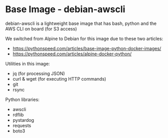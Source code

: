 # Base Image - debian-awscli

debian-awscli is a lightweight base image that has bash, python and the AWS CLI on board (for S3 access)

We switched from Alpine to Debian for this image due to these two articles:
- https://pythonspeed.com/articles/base-image-python-docker-images/
- https://pythonspeed.com/articles/alpine-docker-python/

Utilities in this image:

- jq (for processing JSON)
- curl & wget (for executing HTTP commands)
- git
- rsync

Python libraries:

- awscli
- rdflib
- pystardog
- requests
- boto3
